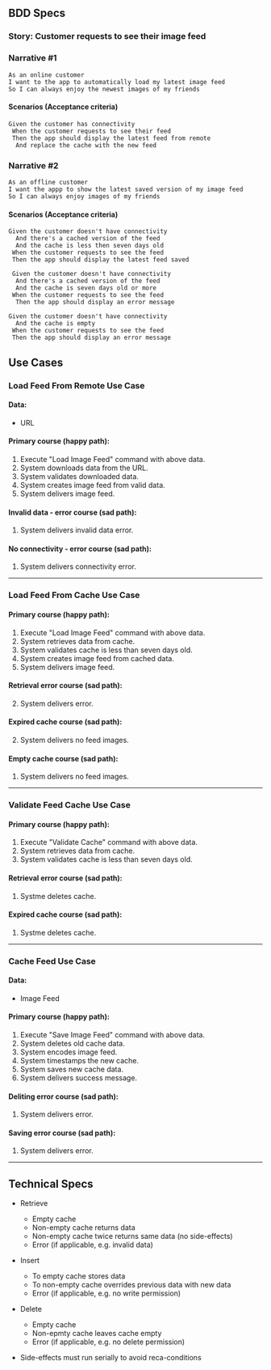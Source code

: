 ## BDD Specs

### Story: Customer requests to see their image feed

### Narrative #1

```
As an online customer
I want to the app to automatically load my latest image feed
So I can always enjoy the newest images of my friends
```

#### Scenarios (Acceptance criteria)

```
Given the customer has connectivity
 When the customer requests to see their feed
 Then the app should display the latest feed from remote
  And replace the cache with the new feed
```

### Narrative #2

```
As an offline customer
I want the appp to show the latest saved version of my image feed
So I can always enjoy images of my friends
```

#### Scenarios (Acceptance criteria)

```
Given the customer doesn't have connectivity
  And there's a cached version of the feed
  And the cache is less then seven days old
 When the customer requests to see the feed
 Then the app should display the latest feed saved
 
 Given the customer doesn't have connectivity
  And there's a cached version of the feed
  And the cache is seven days old or more
 When the customer requests to see the feed
  Then the app should display an error message

Given the customer doesn't have connectivity
  And the cache is empty
 When the customer requests to see the feed
 Then the app should display an error message
```

## Use Cases

### Load Feed From Remote Use Case

#### Data:
- URL

#### Primary course (happy path):
1. Execute "Load Image Feed" command with above data.
2. System downloads data from the URL.
3. System validates downloaded data.
4. System creates image feed from valid data.
5. System delivers image feed.

#### Invalid data - error course (sad path):
1. System delivers invalid data error.

#### No connectivity - error course (sad path):
1. System delivers connectivity error.
***
### Load Feed From Cache Use Case

#### Primary course (happy path):
1. Execute "Load Image Feed" command with above data.
2. System retrieves data from cache.
3. System validates cache is less than seven days old.
4. System creates image feed from cached data.
5. System delivers image feed.

#### Retrieval error course (sad path):
2. System delivers error.

#### Expired cache course (sad path):
2. System delivers no feed images.

#### Empty cache course (sad path):
1. System delivers no feed images.
***
### Validate Feed Cache Use Case

#### Primary course (happy path):
1. Execute "Validate Cache" command with above data.
2. System retrieves data from cache.
3. System validates cache is less than seven days old.

#### Retrieval error course (sad path):
1. Systme deletes cache.

#### Expired cache course (sad path):
1. Systme deletes cache.
***
### Cache Feed Use Case

#### Data:
- Image Feed

#### Primary course (happy path):
1. Execute "Save Image Feed" command with above data.
2. System deletes old cache data.
3. System encodes image feed.
4. System timestamps the new cache.
5. System saves new cache data.
6. System delivers success message.

#### Deliting error course (sad path):
1. System delivers error.

#### Saving error course (sad path):
1. System delivers error.
***

## Technical Specs

- Retrieve
    - Empty cache
    - Non-empty cache returns data
    - Non-empty cache twice returns same data (no side-effects)
    - Error (if applicable, e.g. invalid data)
    
- Insert
    - To empty cache stores data
    - To non-empty cache overrides previous data with new data
    - Error (if applicable, e.g. no write permission)
    
- Delete
    - Empty cache
    - Non-epmty cache leaves cache empty
    - Error (if applicable, e.g. no delete permission)

- Side-effects must run serially to avoid reca-conditions
